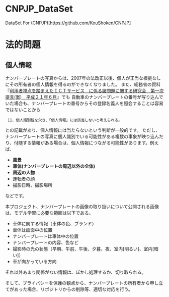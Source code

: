 # CNPJP_DataSet
DataSet For (CNPJP)[https://github.com/KouShoken/CNPJP]

# 法的問題

## 個人情報

ナンバープレートの写真からは、2007年の法改正以後、個人が正当な根拠なしにその所有者の個人情報を得るのができなくなりました。
また、総務省の資料『[利用者視点を踏まえたＩＣＴサービス　に係る諸問題に関する研究会　第一次提言(案)　平成２１年６月](http://www.soumu.go.jp/main_content/000028227.pdf)』でも
自動車のナンバープレートの番号が写り込んでいた場合も、ナンバープレートの番号からその登録名義人を照会することは容易ではないことから

     11、個人識別性を欠き、「個人情報」には該当しないと考えられる。

との記載があり、個人情報には当たらないという判断が一般的です。 
ただし、ナンバープレートの写真に個人識別でいる可能性がある複数の事象が映り込んだり、付随する情報がある場合は、個人情報につながる可能性があります。例えば、

* **風景**
* **車体(ナンバープレートの周辺以外の全体)**
* **周辺の人物**
* 運転者の顔
* 撮影日時、撮影場所

などです。

本プロジェクト、ナンバープレートの画像の取り扱いについて公開される画像は、モデル学習に必要な範囲は以下である。

* 車体に関する情報（車体の色、ブランド）
* 車体は画面中の位置
* ナンバープレートは車体中の位置
* ナンバープレートの内容、色など
* 撮影時の光の状態（早朝、午前、午後、夕暮、夜、室内[明るい]、室内[暗い]）
* 車が向かっている方向

それ以外あまり関係がない情報は、ぼかし処理するか、切り取られる。

そして、プライバシーを保護の観点から、ナンバープレートの所有者から申し立てがあった場合、リポジトリからの削除等、適切な対応を行う。
